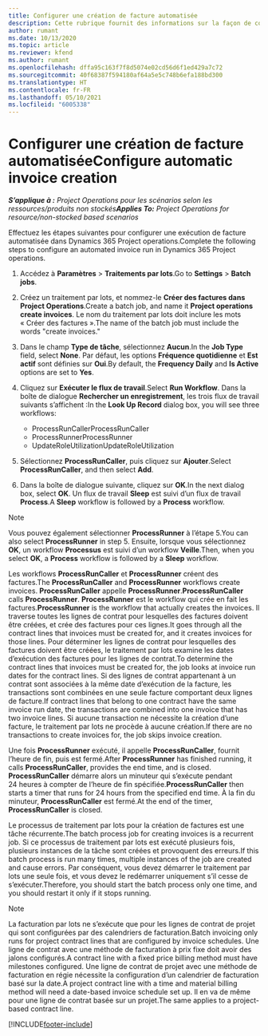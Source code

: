 ```yaml
---
title: Configurer une création de facture automatisée
description: Cette rubrique fournit des informations sur la façon de configurer le système pour générer automatiquement des factures.
author: rumant
ms.date: 10/13/2020
ms.topic: article
ms.reviewer: kfend
ms.author: rumant
ms.openlocfilehash: dffa95c163f7f8d5074e02cd56d6f1ed429a7c72
ms.sourcegitcommit: 40f68387f594180af64a5e5c748b6efa188bd300
ms.translationtype: HT
ms.contentlocale: fr-FR
ms.lasthandoff: 05/10/2021
ms.locfileid: "6005338"
---
```

# <a name="configure-automatic-invoice-creation"></a><span data-ttu-id="f6c5e-103">Configurer une création de facture automatisée</span><span class="sxs-lookup"><span data-stu-id="f6c5e-103">Configure automatic invoice creation</span></span>

<span data-ttu-id="f6c5e-104">_**S’applique à :** Project Operations pour les scénarios selon les ressources/produits non stockés_</span><span class="sxs-lookup"><span data-stu-id="f6c5e-104">_**Applies To:** Project Operations for resource/non-stocked based scenarios_</span></span>


<span data-ttu-id="f6c5e-105">Effectuez les étapes suivantes pour configurer une exécution de facture automatisée dans Dynamics 365 Project operations.</span><span class="sxs-lookup"><span data-stu-id="f6c5e-105">Complete the following steps to configure an automated invoice run in Dynamics 365 Project operations.</span></span>

1. <span data-ttu-id="f6c5e-106">Accédez à **Paramètres** > **Traitements par lots**.</span><span class="sxs-lookup"><span data-stu-id="f6c5e-106">Go to **Settings** > **Batch jobs**.</span></span>
2. <span data-ttu-id="f6c5e-107">Créez un traitement par lots, et nommez-le **Créer des factures dans Project Operations**.</span><span class="sxs-lookup"><span data-stu-id="f6c5e-107">Create a batch job, and name it **Project operations create invoices**.</span></span> <span data-ttu-id="f6c5e-108">Le nom du traitement par lots doit inclure les mots « Créer des factures ».</span><span class="sxs-lookup"><span data-stu-id="f6c5e-108">The name of the batch job must include the words "create invoices."</span></span>
3. <span data-ttu-id="f6c5e-109">Dans le champ **Type de tâche**, sélectionnez **Aucun**.</span><span class="sxs-lookup"><span data-stu-id="f6c5e-109">In the **Job Type** field, select **None**.</span></span> <span data-ttu-id="f6c5e-110">Par défaut, les options **Fréquence quotidienne** et **Est actif** sont définies sur **Oui**.</span><span class="sxs-lookup"><span data-stu-id="f6c5e-110">By default, the **Frequency Daily** and **Is Active** options are set to **Yes**.</span></span>
4. <span data-ttu-id="f6c5e-111">Cliquez sur **Exécuter le flux de travail**.</span><span class="sxs-lookup"><span data-stu-id="f6c5e-111">Select **Run Workflow**.</span></span> <span data-ttu-id="f6c5e-112">Dans la boîte de dialogue **Rechercher un enregistrement**, les trois flux de travail suivants s’affichent :</span><span class="sxs-lookup"><span data-stu-id="f6c5e-112">In the **Look Up Record** dialog box, you will see three workflows:</span></span>

    - <span data-ttu-id="f6c5e-113">ProcessRunCaller</span><span class="sxs-lookup"><span data-stu-id="f6c5e-113">ProcessRunCaller</span></span>
    - <span data-ttu-id="f6c5e-114">ProcessRunner</span><span class="sxs-lookup"><span data-stu-id="f6c5e-114">ProcessRunner</span></span>
    - <span data-ttu-id="f6c5e-115">UpdateRoleUtilization</span><span class="sxs-lookup"><span data-stu-id="f6c5e-115">UpdateRoleUtilization</span></span>

5. <span data-ttu-id="f6c5e-116">Sélectionnez **ProcessRunCaller**, puis cliquez sur **Ajouter**.</span><span class="sxs-lookup"><span data-stu-id="f6c5e-116">Select **ProcessRunCaller**, and then select **Add**.</span></span>
6. <span data-ttu-id="f6c5e-117">Dans la boîte de dialogue suivante, cliquez sur **OK**.</span><span class="sxs-lookup"><span data-stu-id="f6c5e-117">In the next dialog box, select **OK**.</span></span> <span data-ttu-id="f6c5e-118">Un flux de travail **Sleep** est suivi d’un flux de travail **Process**.</span><span class="sxs-lookup"><span data-stu-id="f6c5e-118">A **Sleep** workflow is followed by a **Process** workflow.</span></span>

  > [!NOTE]
  > <span data-ttu-id="f6c5e-119">Vous pouvez également sélectionner **ProcessRunner** à l’étape 5.</span><span class="sxs-lookup"><span data-stu-id="f6c5e-119">You can also select **ProcessRunner** in step 5.</span></span> <span data-ttu-id="f6c5e-120">Ensuite, lorsque vous sélectionnez **OK**, un workflow **Processus** est suivi d’un workflow **Veille**.</span><span class="sxs-lookup"><span data-stu-id="f6c5e-120">Then, when you select **OK**, a **Process** workflow is followed by a **Sleep** workflow.</span></span>

<span data-ttu-id="f6c5e-121">Les workflows **ProcessRunCaller** et **ProcessRunner** créent des factures.</span><span class="sxs-lookup"><span data-stu-id="f6c5e-121">The **ProcessRunCaller** and **ProcessRunner** workflows create invoices.</span></span> <span data-ttu-id="f6c5e-122">**ProcessRunCaller** appelle **ProcessRunner**.</span><span class="sxs-lookup"><span data-stu-id="f6c5e-122">**ProcessRunCaller** calls **ProcessRunner**.</span></span> <span data-ttu-id="f6c5e-123">**ProcessRunner** est le workflow qui crée en fait les factures.</span><span class="sxs-lookup"><span data-stu-id="f6c5e-123">**ProcessRunner** is the workflow that actually creates the invoices.</span></span> <span data-ttu-id="f6c5e-124">Il traverse toutes les lignes de contrat pour lesquelles des factures doivent être créées, et crée des factures pour ces lignes.</span><span class="sxs-lookup"><span data-stu-id="f6c5e-124">It goes through all the contract lines that invoices must be created for, and it creates invoices for those lines.</span></span> <span data-ttu-id="f6c5e-125">Pour déterminer les lignes de contrat pour lesquelles des factures doivent être créées, le traitement par lots examine les dates d’exécution des factures pour les lignes de contrat.</span><span class="sxs-lookup"><span data-stu-id="f6c5e-125">To determine the contract lines that invoices must be created for, the job looks at invoice run dates for the contract lines.</span></span> <span data-ttu-id="f6c5e-126">Si des lignes de contrat appartenant à un contrat sont associées à la même date d’exécution de la facture, les transactions sont combinées en une seule facture comportant deux lignes de facture.</span><span class="sxs-lookup"><span data-stu-id="f6c5e-126">If contract lines that belong to one contract have the same invoice run date, the transactions are combined into one invoice that has two invoice lines.</span></span> <span data-ttu-id="f6c5e-127">Si aucune transaction ne nécessite la création d’une facture, le traitement par lots ne procède à aucune création.</span><span class="sxs-lookup"><span data-stu-id="f6c5e-127">If there are no transactions to create invoices for, the job skips invoice creation.</span></span>

<span data-ttu-id="f6c5e-128">Une fois **ProcessRunner** exécuté, il appelle **ProcessRunCaller**, fournit l’heure de fin, puis est fermé.</span><span class="sxs-lookup"><span data-stu-id="f6c5e-128">After **ProcessRunner** has finished running, it calls **ProcessRunCaller**, provides the end time, and is closed.</span></span> <span data-ttu-id="f6c5e-129">**ProcessRunCaller** démarre alors un minuteur qui s’exécute pendant 24 heures à compter de l’heure de fin spécifiée.</span><span class="sxs-lookup"><span data-stu-id="f6c5e-129">**ProcessRunCaller** then starts a timer that runs for 24 hours from the specified end time.</span></span> <span data-ttu-id="f6c5e-130">À la fin du minuteur, **ProcessRunCaller** est fermé.</span><span class="sxs-lookup"><span data-stu-id="f6c5e-130">At the end of the timer, **ProcessRunCaller** is closed.</span></span>

<span data-ttu-id="f6c5e-131">Le processus de traitement par lots pour la création de factures est une tâche récurrente.</span><span class="sxs-lookup"><span data-stu-id="f6c5e-131">The batch process job for creating invoices is a recurrent job.</span></span> <span data-ttu-id="f6c5e-132">Si ce processus de traitement par lots est exécuté plusieurs fois, plusieurs instances de la tâche sont créées et provoquent des erreurs.</span><span class="sxs-lookup"><span data-stu-id="f6c5e-132">If this batch process is run many times, multiple instances of the job are created and cause errors.</span></span> <span data-ttu-id="f6c5e-133">Par conséquent, vous devez démarrer le traitement par lots une seule fois, et vous devez le redémarrer uniquement s’il cesse de s’exécuter.</span><span class="sxs-lookup"><span data-stu-id="f6c5e-133">Therefore, you should start the batch process only one time, and you should restart it only if it stops running.</span></span>

> [!NOTE]
> <span data-ttu-id="f6c5e-134">La facturation par lots ne s’exécute que pour les lignes de contrat de projet qui sont configurées par des calendriers de facturation.</span><span class="sxs-lookup"><span data-stu-id="f6c5e-134">Batch invoicing only runs for project contract lines that are configured by invoice schedules.</span></span> <span data-ttu-id="f6c5e-135">Une ligne de contrat avec une méthode de facturation à prix fixe doit avoir des jalons configurés.</span><span class="sxs-lookup"><span data-stu-id="f6c5e-135">A contract line with a fixed price billing method must have milestones configured.</span></span> <span data-ttu-id="f6c5e-136">Une ligne de contrat de projet avec une méthode de facturation en régie nécessite la configuration d’un calendrier de facturation basé sur la date.</span><span class="sxs-lookup"><span data-stu-id="f6c5e-136">A project contract line with a time and material billing method will need a date-based invoice schedule set up.</span></span> <span data-ttu-id="f6c5e-137">Il en va de même pour une ligne de contrat basée sur un projet.</span><span class="sxs-lookup"><span data-stu-id="f6c5e-137">The same applies to a project-based contract line.</span></span>     


[!INCLUDE[footer-include](../includes/footer-banner.md)]